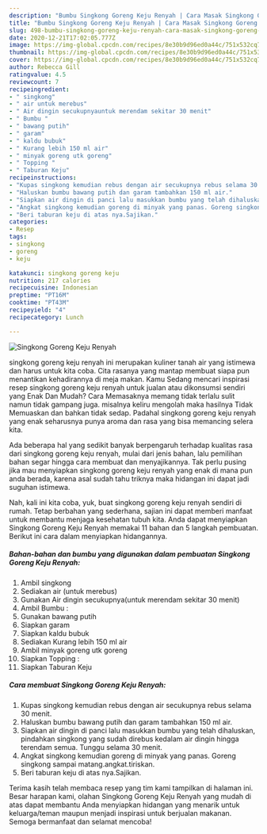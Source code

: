 ```yaml
---
description: "Bumbu Singkong Goreng Keju Renyah | Cara Masak Singkong Goreng Keju Renyah Yang Enak Dan Mudah"
title: "Bumbu Singkong Goreng Keju Renyah | Cara Masak Singkong Goreng Keju Renyah Yang Enak Dan Mudah"
slug: 498-bumbu-singkong-goreng-keju-renyah-cara-masak-singkong-goreng-keju-renyah-yang-enak-dan-mudah
date: 2020-12-21T17:02:05.777Z
image: https://img-global.cpcdn.com/recipes/8e30b9d96ed0a44c/751x532cq70/singkong-goreng-keju-renyah-foto-resep-utama.jpg
thumbnail: https://img-global.cpcdn.com/recipes/8e30b9d96ed0a44c/751x532cq70/singkong-goreng-keju-renyah-foto-resep-utama.jpg
cover: https://img-global.cpcdn.com/recipes/8e30b9d96ed0a44c/751x532cq70/singkong-goreng-keju-renyah-foto-resep-utama.jpg
author: Rebecca Gill
ratingvalue: 4.5
reviewcount: 7
recipeingredient:
- " singkong"
- " air untuk merebus"
- " Air dingin secukupnyauntuk merendam sekitar 30 menit"
- " Bumbu "
- " bawang putih"
- " garam"
- " kaldu bubuk"
- " Kurang lebih 150 ml air"
- " minyak goreng utk goreng"
- " Topping "
- " Taburan Keju"
recipeinstructions:
- "Kupas singkong kemudian rebus dengan air secukupnya rebus selama 30 menit."
- "Haluskan bumbu bawang putih dan garam tambahkan 150 ml air."
- "Siapkan air dingin di panci lalu masukkan bumbu yang telah dihaluskan, pindahkan singkong yang sudah direbus kedalam air dingin hingga terendam semua. Tunggu selama 30 menit."
- "Angkat singkong kemudian goreng di minyak yang panas. Goreng singkong sampai matang.angkat.tiriskan."
- "Beri taburan keju di atas nya.Sajikan."
categories:
- Resep
tags:
- singkong
- goreng
- keju

katakunci: singkong goreng keju 
nutrition: 217 calories
recipecuisine: Indonesian
preptime: "PT16M"
cooktime: "PT43M"
recipeyield: "4"
recipecategory: Lunch

---
```



![Singkong Goreng Keju Renyah](https://img-global.cpcdn.com/recipes/8e30b9d96ed0a44c/751x532cq70/singkong-goreng-keju-renyah-foto-resep-utama.jpg)


singkong goreng keju renyah ini merupakan kuliner tanah air yang istimewa dan harus untuk kita coba. Cita rasanya yang mantap membuat siapa pun menantikan kehadirannya di meja makan.
Kamu Sedang mencari inspirasi resep singkong goreng keju renyah untuk jualan atau dikonsumsi sendiri yang Enak Dan Mudah? Cara Memasaknya memang tidak terlalu sulit namun tidak gampang juga. misalnya keliru mengolah maka hasilnya Tidak Memuaskan dan bahkan tidak sedap. Padahal singkong goreng keju renyah yang enak seharusnya punya aroma dan rasa yang bisa memancing selera kita.



Ada beberapa hal yang sedikit banyak berpengaruh terhadap kualitas rasa dari singkong goreng keju renyah, mulai dari jenis bahan, lalu pemilihan bahan segar hingga cara membuat dan menyajikannya. Tak perlu pusing jika mau menyiapkan singkong goreng keju renyah yang enak di mana pun anda berada, karena asal sudah tahu triknya maka hidangan ini dapat jadi suguhan istimewa.


Nah, kali ini kita coba, yuk, buat singkong goreng keju renyah sendiri di rumah. Tetap berbahan yang sederhana, sajian ini dapat memberi manfaat untuk membantu menjaga kesehatan tubuh kita. Anda dapat menyiapkan Singkong Goreng Keju Renyah memakai 11 bahan dan 5 langkah pembuatan. Berikut ini cara dalam menyiapkan hidangannya.

<!--inarticleads1-->

##### Bahan-bahan dan bumbu yang digunakan dalam pembuatan Singkong Goreng Keju Renyah:

1. Ambil  singkong
1. Sediakan  air (untuk merebus)
1. Gunakan  Air dingin secukupnya(untuk merendam sekitar 30 menit)
1. Ambil  Bumbu :
1. Gunakan  bawang putih
1. Siapkan  garam
1. Siapkan  kaldu bubuk
1. Sediakan  Kurang lebih 150 ml air
1. Ambil  minyak goreng utk goreng
1. Siapkan  Topping :
1. Siapkan  Taburan Keju




<!--inarticleads2-->

##### Cara membuat Singkong Goreng Keju Renyah:

1. Kupas singkong kemudian rebus dengan air secukupnya rebus selama 30 menit.
1. Haluskan bumbu bawang putih dan garam tambahkan 150 ml air.
1. Siapkan air dingin di panci lalu masukkan bumbu yang telah dihaluskan, pindahkan singkong yang sudah direbus kedalam air dingin hingga terendam semua. Tunggu selama 30 menit.
1. Angkat singkong kemudian goreng di minyak yang panas. Goreng singkong sampai matang.angkat.tiriskan.
1. Beri taburan keju di atas nya.Sajikan.




Terima kasih telah membaca resep yang tim kami tampilkan di halaman ini. Besar harapan kami, olahan Singkong Goreng Keju Renyah yang mudah di atas dapat membantu Anda menyiapkan hidangan yang menarik untuk keluarga/teman maupun menjadi inspirasi untuk berjualan makanan. Semoga bermanfaat dan selamat mencoba!
